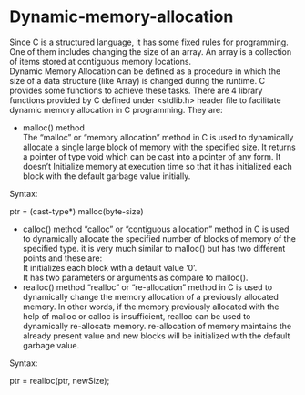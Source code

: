 # Dynamic-memory-allocation
Since C is a structured language, it has some fixed rules for programming. One of them includes changing the size of an array. An array is a collection of items stored at contiguous memory locations.  
Dynamic Memory Allocation can be defined as a procedure in which the size of a data structure (like Array) is changed during the runtime.
C provides some functions to achieve these tasks. There are 4 library functions provided by C defined under <stdlib.h> header file to facilitate dynamic memory allocation in C programming. They are: 
* malloc() method  
The “malloc” or “memory allocation” method in C is used to dynamically allocate a single large block of memory with the specified size. It returns a pointer of type void which can be cast into a pointer of any form. It doesn’t Initialize memory at execution time so that it has initialized each block with the default garbage value initially.  

Syntax:  

ptr = (cast-type*) malloc(byte-size)  
* calloc() method
“calloc” or “contiguous allocation” method in C is used to dynamically allocate the specified number of blocks of memory of the specified type. it is very much similar to malloc() but has two different points and these are:  
It initializes each block with a default value ‘0’.  
It has two parameters or arguments as compare to malloc().  
* realloc() method
“realloc” or “re-allocation” method in C is used to dynamically change the memory allocation of a previously allocated memory. In other words, if the memory previously allocated with the help of malloc or calloc is insufficient, realloc can be used to dynamically re-allocate memory. re-allocation of memory maintains the already present value and new blocks will be initialized with the default garbage value.  

Syntax:  

ptr = realloc(ptr, newSize);  
